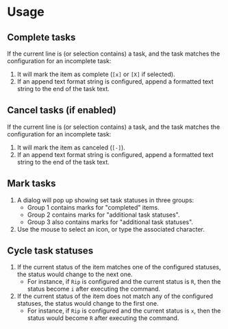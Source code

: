 # Usage

## Complete tasks

If the current line is (or selection contains) a task, and the task matches the configuration for an incomplete task:

1. It will mark the item as complete (`[x]` or `[X]` if selected). 
1. If an append text format string is configured, append a formatted text string to the end of the task text.

## Cancel tasks (if enabled)

If the current line is (or selection contains) a task, and the task matches the configuration for an incomplete task:

1. It will mark the item as canceled (`[-]`). 
1. If an append text format string is configured, append a formatted text string to the end of the task text.

## Mark tasks

1. A dialog will pop up showing set task statuses in three groups: 
    - Group 1 contains marks for "completed" items.
    - Group 2 contains marks for "additional task statuses".
    - Group 3 also contains marks for "additional task statuses".
2. Use the mouse to select an icon, or type the associated character.

## Cycle task statuses

1. If the current status of the item matches one of the configured statuses, the status would change to the next one.
      - For instance, if `Rip` is configured and the current status is `R`, then the status become `i` after executing the command.
1. If the current status of the item does not match any of the configured statuses, the status would change to the first one.
      - For instance, if `Rip` is configured and the current status is `x`, then the status would become `R` after executing the command.
